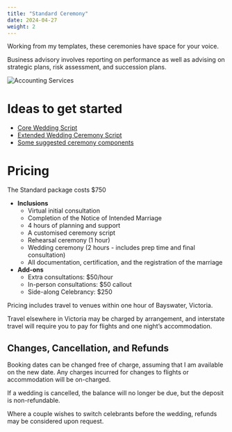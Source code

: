 ```yaml
---
title: "Standard Ceremony"
date: 2024-04-27
weight: 2
---
```


Working from my templates, these ceremonies have space for your voice. 
<!--more-->

Business advisory involves reporting on performance as well as advising on strategic plans, risk assessment, and succession plans.

![Accounting Services](/images/austin-distel-nGc5RT2HmF0-unsplash.jpg)

# Ideas to get started

- [Core Wedding Script](/data/scripts/core-wedding)
- [Extended Wedding Ceremony Script](/data/scripts/extended-wedding)
- [Some suggested ceremony components](/data/ceremony-components)

# Pricing

The Standard package costs $750

- **Inclusions**
  - Virtual initial consultation
  - Completion of the Notice of Intended Marriage
  - 4 hours of planning and support
  - A customised ceremony script
  - Rehearsal ceremony (1 hour)
  - Wedding ceremony (2 hours - includes prep time and final consultation)
  - All documentation, certification, and the registration of the marriage
- **Add-ons**
  - Extra consultations: $50/hour 
  - In-person consultations: $50 callout
  - Side-along Celebrancy: $250

Pricing includes travel to venues within one hour of Bayswater, Victoria.

Travel elsewhere in Victoria may be charged by arrangement, and interstate travel will require you to pay for flights and one night’s accommodation.

## Changes, Cancellation, and Refunds

Booking dates can be changed free of charge, assuming that I am available on the new date. Any charges incurred for changes to flights or accommodation will be on-charged.

If a wedding is cancelled, the balance will no longer be due, but the deposit is non-refundable.

Where a couple wishes to switch celebrants before the wedding, refunds may be considered upon request.